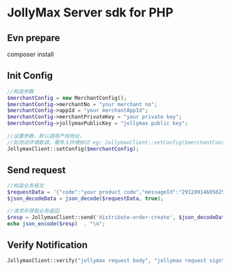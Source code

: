 # JollyMax Server sdk for PHP

## Evn prepare

composer install

## Init Config

```php
//构造参数
$merchantConfig = new MerchantConfig();
$merchantConfig->merchantNo = "your merchant no";
$merchantConfig->appId = "your merchantAppId";
$merchantConfig->merchantPrivateKey = "your private key";
$merchantConfig->jollymaxPublicKey = "jollymax public key";
    
//设置参数，默认调用产线地址，
//如测试环境联调，需传入环境标识 eg: JollymaxClient::setConfig($merchantConfig, Env::$uat);
JollymaxClient::setConfig($merchantConfig);
```

## Send request

```php
//构造业务报文
$requestData = '{"code":"your product code","messageId":"29128914605625","outOrderId":"TEST_WH_20220728_004","quantity":"1","tradeInfo":{"userId":"123456"}}';
$json_decodeData = json_decode($requestData, true);

//请求并获取业务返回
$resp = JollymaxClient::send('distribute-order-create', $json_decodeData);
echo json_encode($resp)  . "\n";
```

## Verify Notification

```php
JollymaxClient::verify("jollymax request body", "jollymax request sign");
```
